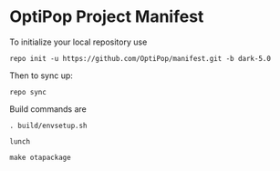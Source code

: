 OptiPop Project Manifest
===================

To initialize your local repository use

    repo init -u https://github.com/OptiPop/manifest.git -b dark-5.0
    

Then to sync up:

    repo sync


Build commands are
    
    . build/envsetup.sh
    
    lunch

    make otapackage 



